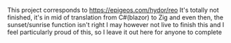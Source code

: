 This project corresponds to https://epigeos.com/hydor/reo
It's totally not finished, it's in mid of translation from C#(blazor) to Zig and even then, the sunset/sunrise function isn't right
I may however not live to finish this and I feel particularly proud of this, so I leave it out here for anyone to complete
